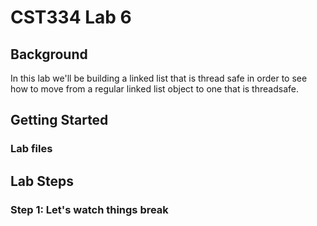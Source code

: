 # CST334 Lab 6

## Background

In this lab we'll be building a linked list that is thread safe in order to see how to move from a regular linked list object to one that is threadsafe.


## Getting Started



### Lab files


## Lab Steps

### Step 1: Let's watch things break
